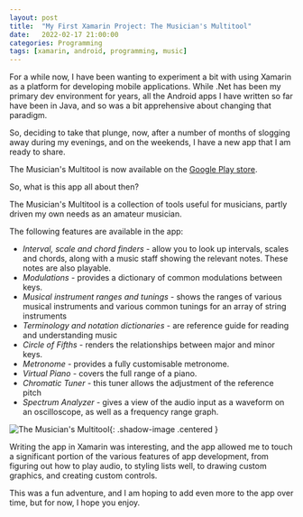 ```yaml
---
layout: post
title:  "My First Xamarin Project: The Musician's Multitool"
date:   2022-02-17 21:00:00
categories: Programming
tags: [xamarin, android, programming, music]
---
```


For a while now, I have been wanting to experiment a bit with using Xamarin as a platform for developing mobile applications. While .Net has been my primary dev environment for years, all the Android apps I have written so far have been in Java, and so was a bit apprehensive about changing that paradigm. 

So, deciding to take that plunge, now, after a number of months of slogging away during my evenings, and on the weekends, I have a new app that I am ready to share.

The Musician's Multitool is now available on the [Google Play store](https://play.google.com/store/apps/details?id=com.magnaursa.MusiciansMultitool).

So, what is this app all about then? 

The Musician's Multitool is a collection of tools useful for musicians, partly driven my own needs as an amateur musician. 

The following features are available in the app:
* _Interval, scale and chord finders_ - allow you to look up intervals, scales and chords, along with a music staff showing the relevant notes. These notes are also playable.
* _Modulations_ - provides a dictionary of common modulations between keys.
* _Musical instrument ranges and tunings_ - shows the ranges of various musical instruments and various common tunings for an array of string instruments
* _Terminology and notation dictionaries_ - are reference guide for reading and understanding music
* _Circle of Fifths_ - renders the relationships between major and minor keys.
* _Metronome_ - provides a fully customisable metronome.
* _Virtual Piano_ - covers the full range of a piano.
* _Chromatic Tuner_ - this tuner allows the adjustment of the reference pitch
* _Spectrum Analyzer_ - gives a view of the audio input as a waveform on an oscilloscope, as well as a frequency range graph.

![The Musician's Multitool](/assets/images/blog/musicians-multitool-screenshot.png.png){: .shadow-image .centered }

Writing the app in Xamarin was interesting, and the app allowed me to touch a significant portion of the various features of app development, from figuring out how to play audio, to styling lists well, to drawing custom graphics, and creating custom controls.

This was a fun adventure, and I am hoping to add even more to the app over time, but for now, I hope you enjoy.
